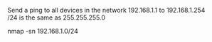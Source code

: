 

Send a ping to all devices in the network 192.168.1.1 to 192.168.1.254  
/24 is the same as 255.255.255.0

nmap -sn 192.168.1.0/24



